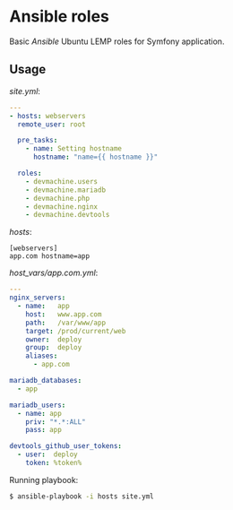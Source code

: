 # Ansible roles

Basic _Ansible_ Ubuntu LEMP roles for Symfony application.

## Usage

_site.yml_:

```yaml
---
- hosts: webservers
  remote_user: root

  pre_tasks:
    - name: Setting hostname
      hostname: "name={{ hostname }}"

  roles:
    - devmachine.users
    - devmachine.mariadb
    - devmachine.php
    - devmachine.nginx
    - devmachine.devtools
```

_hosts_:

```plain
[webservers]
app.com hostname=app
```

_host_vars/app.com.yml_:
```yaml
---
nginx_servers:
  - name:   app
    host:   www.app.com
    path:   /var/www/app
    target: /prod/current/web
    owner:  deploy
    group:  deploy
    aliases:
      - app.com

mariadb_databases:
  - app

mariadb_users:
  - name: app
    priv: "*.*:ALL"
    pass: app

devtools_github_user_tokens:
  - user:  deploy
    token: %token%
```

Running playbook:

```bash
$ ansible-playbook -i hosts site.yml
```
